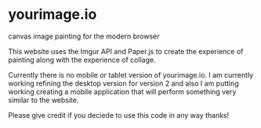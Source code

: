 yourimage.io
============

canvas image painting for the modern browser 

This website uses the Imgur API and Paper.js to create the experience of painting along with the experience of collage. 

Currently there is no mobile or tablet version of yourimage.io. I am currently working refining the desktop version for version 2 and also I am putting working creating a mobile application that will perform something very similar to the website. 


Please give credit if you deciede to use this code in any way thanks!




